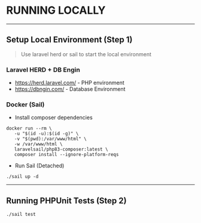 # RUNNING LOCALLY

---------------------------------------------------------

## Setup Local Environment (Step 1)
> Use laravel herd or sail to start the local environment

### Laravel HERD + DB Engin
- https://herd.laravel.com/ - PHP environment
- https://dbngin.com/ - Database Environment

### Docker (Sail)
- Install composer dependencies
 ```shell
docker run --rm \
    -u "$(id -u):$(id -g)" \
    -v "$(pwd):/var/www/html" \
    -w /var/www/html \
    laravelsail/php83-composer:latest \
    composer install --ignore-platform-reqs
```
- Run Sail (Detached)
```shell
./sail up -d
```
---------------------------------------------------------
## Running PHPUnit Tests (Step 2)
```shell
./sail test
```
